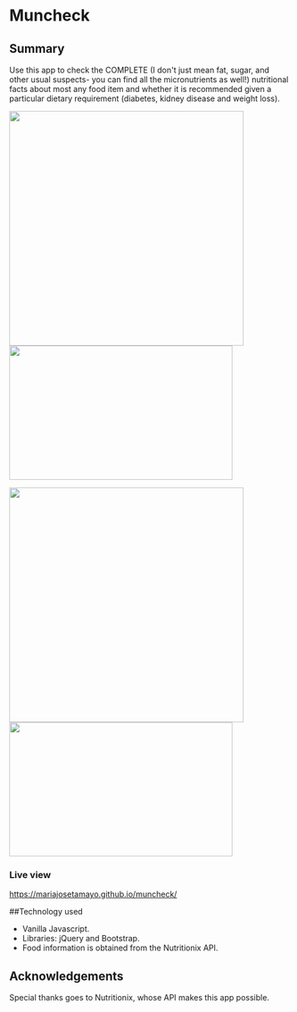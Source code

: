 # Muncheck

## Summary

Use this app to check the COMPLETE (I don't just mean fat, sugar, and other usual suspects- you can find all the micronutrients as well!) nutritional facts about most any food item and whether it is recommended given a particular dietary requirement (diabetes, kidney disease and weight loss).

<img src="https://cloud.githubusercontent.com/assets/16930791/25595359/bddb9de4-2e81-11e7-9a60-a468fc837d6a.jpg" width="420" />  <img src="https://cloud.githubusercontent.com/assets/16930791/25595389/e060ad50-2e81-11e7-943c-6ad6debb7abf.jpg" width="400" height="240" />

<img src="https://cloud.githubusercontent.com/assets/16930791/25595591/81b8e7f8-2e82-11e7-8e4f-f4993976773d.jpg" width="420" /> <img src="https://cloud.githubusercontent.com/assets/16930791/25595606/925f600a-2e82-11e7-943a-6fc32eb74ee2.jpg" width="400" height="240" />

### Live view ###

https://mariajosetamayo.github.io/muncheck/

##Technology used

- Vanilla Javascript.
- Libraries: jQuery and Bootstrap.
- Food information is obtained from the Nutritionix API.

## Acknowledgements

Special thanks goes to Nutritionix, whose API makes this app possible.

